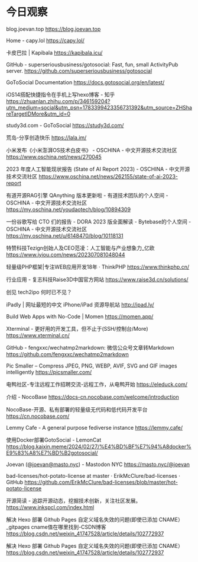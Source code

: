# 今日观察

blog.joevan.top  https://blog.joevan.top  

Home - capy.lol  https://capy.lol/  

卡皮巴拉 | Kapibala  https://kapibala.icu/  

GitHub - superseriousbusiness/gotosocial: Fast, fun, small ActivityPub server.  https://github.com/superseriousbusiness/gotosocial  

GoToSocial Documentation  https://docs.gotosocial.org/en/latest/  

iOS14搭配快捷指令在手机上写hexo博客 - 知乎  https://zhuanlan.zhihu.com/p/346159204?utm_medium=social&utm_psn=1783399423356731392&utm_source=ZHShareTargetIDMore&utm_id=0  

study3d.com - GoToSocial  https://study3d.com/  

荒岛-分享创造快乐  https://lala.im/  

小米发布《小米澎湃OS技术白皮书》 - OSCHINA - 中文开源技术交流社区  https://www.oschina.net/news/270045  

2023 年度人工智能现状报告 (State of AI Report 2023) - OSCHINA - 中文开源技术交流社区  https://www.oschina.net/news/262155/state-of-ai-2023-report  

有道开源RAG引擎 QAnything 版本更新啦 - 有道技术团队的个人空间 - OSCHINA - 中文开源技术交流社区  https://my.oschina.net/youdaotech/blog/10894309  

    

一份谷歌写给 CTO 们的报告 - DORA 2023 版全面解读 - Bytebase的个人空间 - OSCHINA - 中文开源技术交流社区  https://my.oschina.net/u/6148470/blog/10118131  

特赞科技Tezign创始人及CEO范凌：人工智能与产业想象力_亿欧  https://www.iyiou.com/news/202307081048044  

轻量级PHP框架|专注WEB应用开发18年 · ThinkPHP  https://www.thinkphp.cn/  

行业应用 - 复志科技Raise3D中国官方网站  https://www.raise3d.cn/solutions/  

创见 tech2ipo 何时已不见？  

iPadly | 网址最短的中文 iPhone/iPad 资源导航站  http://ipad.ly/  

Build Web Apps with No-Code | Momen  https://momen.app/  

Xterminal - 更好用的开发工具，但不止于(SSH/控制台/More)  https://www.xterminal.cn/  

GitHub - fengxxc/wechatmp2markdown: 微信公众号文章转Markdown  https://github.com/fengxxc/wechatmp2markdown  

Pic Smaller – Compress JPEG, PNG, WEBP, AVIF, SVG and GIF images intelligently  https://picsmaller.com/  

电鸭社区-专注远程工作招聘交流-远程工作，从电鸭开始  https://eleduck.com/  

介绍 - NocoBase  https://docs-cn.nocobase.com/welcome/introduction  

NocoBase-开源、私有部署的轻量级无代码和低代码开发平台  https://cn.nocobase.com/  

Lemmy Cafe - A general purpose fediverse instance  https://lemmy.cafe/  

使用Docker部署GotoSocial - LemonCat  https://blog.kaixin.meme/2024/02/27/%E4%BD%BF%E7%94%A8docker%E9%83%A8%E7%BD%B2gotosocial/  

Joevan (@joevan@masto.nyc) - Mastodon NYC  https://masto.nyc/@joevan  

bad-licenses/hot-potato-license at master · ErikMcClure/bad-licenses · GitHub  https://github.com/ErikMcClure/bad-licenses/blob/master/hot-potato-license  

开源简读 - 追踪开源动态，挖掘技术创新，关注社区发展。  https://www.inkspcl.com/index.html  

解决 Hexo 部署 Github Pages 自定义域名失效的问题(即使已添加 CNAME）_gitpages cname值在哪里找到-CSDN博客  https://blog.csdn.net/weixin_41747528/article/details/102772937
                    
解决 Hexo 部署 Github Pages 自定义域名失效的问题(即使已添加 CNAME）  https://blog.csdn.net/weixin_41747528/article/details/102772937  

